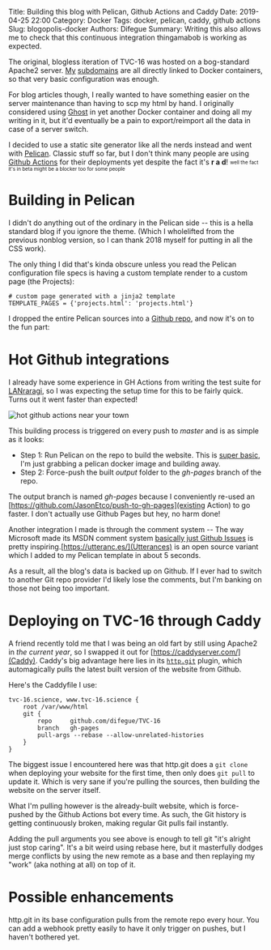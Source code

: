 Title: Building this blog with Pelican, Github Actions and Caddy
Date: 2019-04-25 22:00
Category: Docker
Tags: docker, pelican, caddy, github actions
Slug: blogopolis-docker
Authors: Difegue
Summary: Writing this also allows me to check that this continuous integration thingamabob is working as expected.

The original, blogless iteration of TVC-16 was hosted on a bog-standard Apache2 server. [My](https://lrr.tvc-16.science) [subdomains](https://diy.tvc-16.science) are all directly linked to Docker containers, so that very basic configuration was enough.  

For blog articles though, I really wanted to have something easier on the server maintenance than having to scp my html by hand. I originally considered using [Ghost](https://ghost.org/) in yet another Docker container and doing all my writing in it, but it'd eventually be a pain to export/reimport all the data in case of a server switch.  

I decided to use a static site generator like all the nerds instead and went with [Pelican](https://blog.getpelican.com/). Classic stuff so far, but I don't think many people are using [Github Actions](https://github.com/features/actions/) for their deployments yet despite the fact it's **r a d**! <sub><sup>well the fact it's in beta might be a blocker too for some people</sup></sub>

# Building in Pelican
I didn't do anything out of the ordinary in the Pelican side -- this is a hella standard blog if you ignore the theme. (Which I wholelifted from the previous nonblog version, so I can thank 2018 myself for putting in all the CSS work).  

The only thing I did that's kinda obscure unless you read the Pelican configuration file specs is having a custom template render to a custom page (the Projects):

~~~~
# custom page generated with a jinja2 template
TEMPLATE_PAGES = {'projects.html': 'projects.html'}
~~~~

I dropped the entire Pelican sources into a [Github repo](https://github.com/Difegue/TVC-16), and now it's on to the fun part:

# Hot Github integrations

I already have some experience in GH Actions from writing the test suite for [LANraragi](https://github.com/Difegue/LANraragi), so I was expecting the setup time for this to be fairly quick. Turns out it went faster than expected!  

![hot github actions near your town]({static}/images/tvc-16-actions.png)  

This building process is triggered on every push to _master_ and is as simple as it looks:

* Step 1: Run Pelican on the repo to build the website. This is [super basic](https://github.com/Difegue/TVC-16/tree/master/.github/action-pelican), I'm just grabbing a pelican docker image and building away.
* Step 2: Force-push the built _output_ folder to the _gh-pages_ branch of the repo.

The output branch is named _gh-pages_ because I conveniently re-used an [https://github.com/JasonEtco/push-to-gh-pages](existing Action) to go faster. I don't actually use Github Pages but hey, no harm done!

Another integration I made is through the comment system -- The way Microsoft made its MSDN comment system [basically just Github Issues](https://docs.microsoft.com/en-us/teamblog/a-new-feedback-system-is-coming-to-docs) is pretty inspiring.[https://utteranc.es/](Utterances) is an open source variant which I added to my Pelican template in about 5 seconds.  

As a result, all the blog's data is backed up on Github. If I ever had to switch to another Git repo provider I'd likely lose the comments, but I'm banking on those not being too important.

# Deploying on TVC-16 through Caddy

A friend recently told me that I was being an old fart by still using Apache2 in _the current year_, so I swapped it out for [https://caddyserver.com/](Caddy). Caddy's big advantage here lies in its [`http.git`](https://caddyserver.com/docs/http.git)  plugin, which automagically pulls the latest built version of the website from Github.  

Here's the Caddyfile I use:

~~~~
tvc-16.science, www.tvc-16.science {
    root /var/www/html
    git {
        repo     github.com/difegue/TVC-16
	    branch   gh-pages
        pull-args --rebase --allow-unrelated-histories
    }
}
~~~~

The biggest issue I encountered here was that http.git does a `git clone` when deploying your website for the first time, then only does `git pull` to update it. Which is very sane if you're pulling the sources, then building the website on the server itself.  

What I'm pulling however is the already-built website, which is force-pushed by the Github Actions bot every time. As such, the Git history is getting continuously broken, making regular Git pulls fail instantly.

Adding the pull arguments you see above is enough to tell git "it's alright just stop caring". It's a bit weird using rebase here, but it masterfully dodges merge conflicts by using the new remote as a base and then replaying my "work" (aka nothing at all) on top of it.  

# Possible enhancements

http.git in its base configuration pulls from the remote repo every hour. You can add a webhook pretty easily to have it only trigger on pushes, but I haven't bothered yet.  


